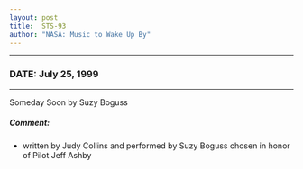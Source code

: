 ```yaml
---
layout: post
title:  STS-93
author: "NASA: Music to Wake Up By"
---
```


----
### DATE: July 25, 1999
----
Someday Soon by Suzy Boguss

##### Comment:
* written by Judy Collins and performed by Suzy Boguss chosen in honor of Pilot Jeff Ashby
